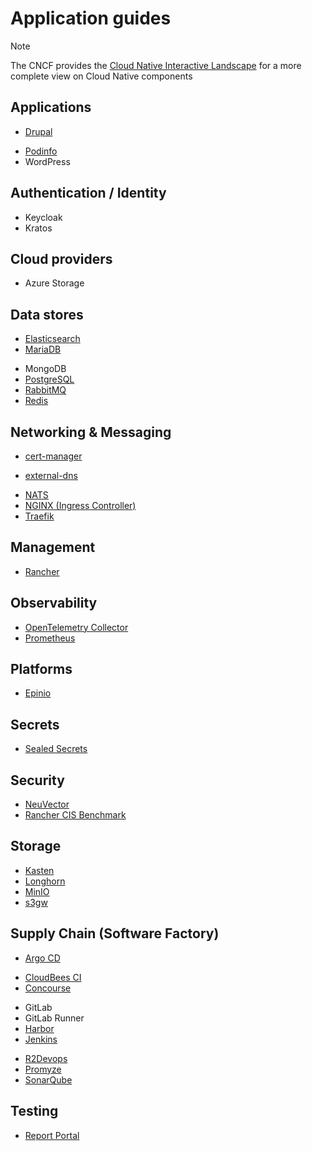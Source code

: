 # Application guides

> [!NOTE]
> The CNCF provides the [Cloud Native Interactive Landscape](https://landscape.cncf.io/) for a more complete view on Cloud Native components

## Applications

* [Drupal](drupal)
<!-- * [HobbyFarm](hobbyfarm) -->
* [Podinfo](podinfo)
* WordPress

## Authentication / Identity

* Keycloak
* Kratos

## Cloud providers

* Azure Storage
<!-- * [Outscale](outscale) -->

## Data stores

* [Elasticsearch](elasticsearch)
* [MariaDB](mariadb)
<!-- * [memcached](memcached) -->
* MongoDB
* [PostgreSQL](postgresql)
* [RabbitMQ](rabbitmq)
* [Redis](redis)

## Networking & Messaging

* [cert-manager](cert-manager)
<!-- * [Consul](consul) -->
* [external-dns](external-dns)
<!-- * [HAProxy](haproxy)
* [Istio](istio)
* [Kafka](kafka)
* [Kong](kong) -->
<!-- * [Linkerd](linkerd)
* [MetalLB](metallb)
* [MQTT](mqtt) -->
* [NATS](nats)
* [NGINX (Ingress Controller)](ingress-nginx)
* [Traefik](traefik)

## Management

* [Rancher](rancher)

## Observability

<!-- * [Elastic Stack](elastic-stack) -->
* [OpenTelemetry Collector](opentelemetry-collector)
* [Prometheus](prometheus)
<!-- * Splunk -->

## Platforms

* [Epinio](epinio)

## Secrets

* [Sealed Secrets](sealed-secrets)

## Security

* [NeuVector](neuvector)
* [Rancher CIS Benchmark](rancher-cis-benchmark)

<!-- * Serverless
* [Knative](knative) -->

## Storage

* [Kasten](kasten)
* [Longhorn](longhorn)
* [MinIO](minio)
* [s3gw](s3gw)

## Supply Chain (Software Factory)

* [Argo CD](argo-cd)
<!-- * [Argo Rollouts](argo-rollouts)
* [Artifactory](artifactory)
* [Azure DevOps Agent](azure-devops-agent) -->
* [CloudBees CI](cloudbees-ci)
* [Concourse](concourse)
<!-- * [Drone](drone) -->
* GitLab
* GitLab Runner
* [Harbor](harbor)
* [Jenkins](jenkins)
<!-- * [Jira](jira)
* [Nexus](nexus) -->
* [R2Devops](r2devops)
* [Promyze](promyze)
* [SonarQube](sonarqube)
<!-- * [Tekton](tekton) -->

## Testing

* [Report Portal](reportportal)
